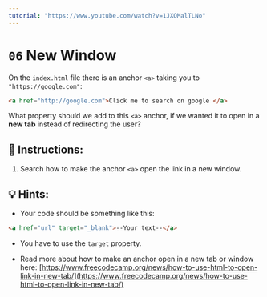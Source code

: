 ```yaml
---
tutorial: "https://www.youtube.com/watch?v=1JXOMalTLNo"
---
```


# `06` New Window

On the `index.html` file there is an anchor `<a>` taking you to `"https://google.com"`:

```html
<a href="http://google.com">Click me to search on google </a>
```

What property should we add to this `<a>` anchor, if we wanted it to open in a **new tab** instead of redirecting the user?

## 📝 Instructions:

1. Search how to make the anchor `<a>` open the link in a new window.

## 💡 Hints:

+ Your code should be something like this:

```md
<a href="url" target="_blank">--Your text--</a> 
```

+ You have to use the `target` property.

+ Read more about how to make an anchor open in a new tab or window here: [https://www.freecodecamp.org/news/how-to-use-html-to-open-link-in-new-tab/](https://www.freecodecamp.org/news/how-to-use-html-to-open-link-in-new-tab/)
